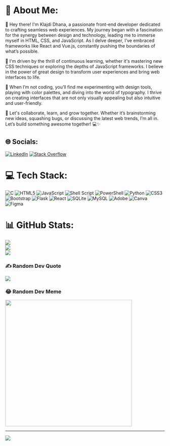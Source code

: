 # 💫 About Me:
👋 Hey there! I'm Klajdi Dhana, a passionate front-end developer dedicated to crafting seamless web experiences. My journey began with a fascination for the synergy between design and technology, leading me to immerse myself in HTML, CSS, and JavaScript. As I delve deeper, I’ve embraced frameworks like React and Vue.js, constantly pushing the boundaries of what’s possible.

🚀 I'm driven by the thrill of continuous learning, whether it's mastering new CSS techniques or exploring the depths of JavaScript frameworks. I believe in the power of great design to transform user experiences and bring web interfaces to life.

🎨 When I’m not coding, you’ll find me experimenting with design tools, playing with color palettes, and diving into the world of typography. I thrive on creating interfaces that are not only visually appealing but also intuitive and user-friendly.

🌟 Let's collaborate, learn, and grow together. Whether it’s brainstorming new ideas, squashing bugs, or discussing the latest web trends, I’m all in. Let’s build something awesome together! 💻✨

## 🌐 Socials:
[![LinkedIn](https://img.shields.io/badge/LinkedIn-%230077B5.svg?logo=linkedin&logoColor=white)](https://www.linkedin.com/in/klajdi-dhana-42715b255/) [![Stack Overflow](https://img.shields.io/badge/-Stackoverflow-FE7A16?logo=stack-overflow&logoColor=white)](https://stackoverflow.com/users/23428486) 

# 💻 Tech Stack:
![C](https://img.shields.io/badge/c-%2300599C.svg?style=plastic&logo=c&logoColor=white) ![HTML5](https://img.shields.io/badge/html5-%23E34F26.svg?style=plastic&logo=html5&logoColor=white) ![JavaScript](https://img.shields.io/badge/javascript-%23323330.svg?style=plastic&logo=javascript&logoColor=%23F7DF1E) ![Shell Script](https://img.shields.io/badge/shell_script-%23121011.svg?style=plastic&logo=gnu-bash&logoColor=white) ![PowerShell](https://img.shields.io/badge/PowerShell-%235391FE.svg?style=plastic&logo=powershell&logoColor=white) ![Python](https://img.shields.io/badge/python-3670A0?style=plastic&logo=python&logoColor=ffdd54) ![CSS3](https://img.shields.io/badge/css3-%231572B6.svg?style=plastic&logo=css3&logoColor=white) ![Bootstrap](https://img.shields.io/badge/bootstrap-%238511FA.svg?style=plastic&logo=bootstrap&logoColor=white) ![Flask](https://img.shields.io/badge/flask-%23000.svg?style=plastic&logo=flask&logoColor=white) ![React](https://img.shields.io/badge/react-%2320232a.svg?style=plastic&logo=react&logoColor=%2361DAFB) ![SQLite](https://img.shields.io/badge/sqlite-%2307405e.svg?style=plastic&logo=sqlite&logoColor=white) ![MySQL](https://img.shields.io/badge/mysql-%2300000f.svg?style=plastic&logo=mysql&logoColor=white) ![Adobe](https://img.shields.io/badge/adobe-%23FF0000.svg?style=plastic&logo=adobe&logoColor=white) ![Canva](https://img.shields.io/badge/Canva-%2300C4CC.svg?style=plastic&logo=Canva&logoColor=white) ![Figma](https://img.shields.io/badge/figma-%23F24E1E.svg?style=plastic&logo=figma&logoColor=white)

# 📊 GitHub Stats:
![](https://github-readme-stats.vercel.app/api?username=Klajdi2004&theme=nightowl&hide_border=false&include_all_commits=false&count_private=false)<br/>
![](https://github-readme-streak-stats.herokuapp.com/?user=Klajdi2004&theme=nightowl&hide_border=false)<br/>
![](https://github-readme-stats.vercel.app/api/top-langs/?username=Klajdi2004&theme=nightowl&hide_border=false&include_all_commits=false&count_private=false&layout=compact)

### ✍️ Random Dev Quote
![](https://quotes-github-readme.vercel.app/api?type=vetical&theme=tokyonight)

### 😂 Random Dev Meme
<img src='https://randommeme-five.vercel.app/' style="height: 400px;"/>

---
[![](https://visitcount.itsvg.in/api?id=Klajdi2004&icon=2&color=0)](https://visitcount.itsvg.in)

<!-- Proudly created with GPRM ( https://gprm.itsvg.in ) -->

